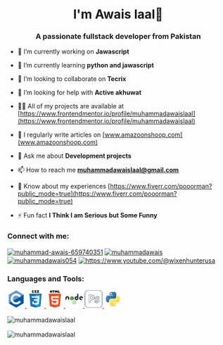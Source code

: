 <h1 align="center">I'm Awais laal👋</h1>
<h3 align="center">A passionate fullstack developer from Pakistan</h3>

- 🔭 I’m currently working on **Jawascript**

- 🌱 I’m currently learning **python and jawascript**

- 👯 I’m looking to collaborate on **Tecrix**

- 🤝 I’m looking for help with **Active akhuwat**

- 👨‍💻 All of my projects are available at [https://www.frontendmentor.io/profile/muhammadawaislaal](https://www.frontendmentor.io/profile/muhammadawaislaal)

- 📝 I regularly write articles on [www.amazoonshoop.com](www.amazoonshoop.com)

- 💬 Ask me about **Development projects**

- 📫 How to reach me **muhammadawaislaal@gmail.com**

- 📄 Know about my experiences [https://www.fiverr.com/pooorman?public_mode=true](https://www.fiverr.com/pooorman?public_mode=true)

- ⚡ Fun fact **I Think I am Serious but Some Funny**

<h3 align="left">Connect with me:</h3>
<p align="left">
<a href="https://linkedin.com/in/muhammad-awais-659740351" target="blank"><img align="center" src="https://raw.githubusercontent.com/rahuldkjain/github-profile-readme-generator/master/src/images/icons/Social/linked-in-alt.svg" alt="muhammad-awais-659740351" height="30" width="40" /></a>
<a href="https://fb.com/muhammadawais" target="blank"><img align="center" src="https://raw.githubusercontent.com/rahuldkjain/github-profile-readme-generator/master/src/images/icons/Social/facebook.svg" alt="muhammadawais" height="30" width="40" /></a>
<a href="https://instagram.com/muhammadawais054" target="blank"><img align="center" src="https://raw.githubusercontent.com/rahuldkjain/github-profile-readme-generator/master/src/images/icons/Social/instagram.svg" alt="muhammadawais054" height="30" width="40" /></a>
<a href="https://www.youtube.com/c/https://www.youtube.com/@wixenhunterusa" target="blank"><img align="center" src="https://raw.githubusercontent.com/rahuldkjain/github-profile-readme-generator/master/src/images/icons/Social/youtube.svg" alt="https://www.youtube.com/@wixenhunterusa" height="30" width="40" /></a>
</p>

<h3 align="left">Languages and Tools:</h3>
<p align="left"> <a href="https://www.cprogramming.com/" target="_blank" rel="noreferrer"> <img src="https://raw.githubusercontent.com/devicons/devicon/master/icons/c/c-original.svg" alt="c" width="40" height="40"/> </a> <a href="https://www.w3schools.com/css/" target="_blank" rel="noreferrer"> <img src="https://raw.githubusercontent.com/devicons/devicon/master/icons/css3/css3-original-wordmark.svg" alt="css3" width="40" height="40"/> </a> <a href="https://www.w3.org/html/" target="_blank" rel="noreferrer"> <img src="https://raw.githubusercontent.com/devicons/devicon/master/icons/html5/html5-original-wordmark.svg" alt="html5" width="40" height="40"/> </a> <a href="https://nodejs.org" target="_blank" rel="noreferrer"> <img src="https://raw.githubusercontent.com/devicons/devicon/master/icons/nodejs/nodejs-original-wordmark.svg" alt="nodejs" width="40" height="40"/> </a> <a href="https://www.photoshop.com/en" target="_blank" rel="noreferrer"> <img src="https://raw.githubusercontent.com/devicons/devicon/master/icons/photoshop/photoshop-line.svg" alt="photoshop" width="40" height="40"/> </a> <a href="https://www.python.org" target="_blank" rel="noreferrer"> <img src="https://raw.githubusercontent.com/devicons/devicon/master/icons/python/python-original.svg" alt="python" width="40" height="40"/> </a> </p>

<p><img align="center" src="https://github-readme-stats.vercel.app/api/top-langs?username=muhammadawaislaal&show_icons=true&locale=en&layout=compact" alt="muhammadawaislaal" /></p>

<p><img align="center" src="https://github-readme-streak-stats.herokuapp.com/?user=muhammadawaislaal&" alt="muhammadawaislaal" /></p>
